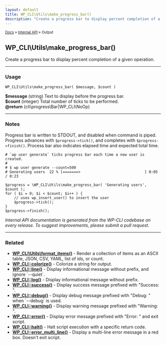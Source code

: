 ```yaml
---
layout: default
title: WP_CLI\Utils\make_progress_bar()
description: "Create a progress bar to display percent completion of a given operation."
---
```


<small><a href="/docs/">Docs</a> &raquo; <a href="/docs/internal-api/">Internal API</a> &raquo; Output</small>

## WP_CLI\Utils\make_progress_bar()

Create a progress bar to display percent completion of a given operation.

***

### Usage

    WP_CLI\Utils\make_progress_bar( $message, $count )

<div>
<strong>$message</strong> (string) Text to display before the progress bar.<br />
<strong>$count</strong> (integer) Total number of ticks to be performed.<br />
<strong>@return</strong> (cli\progress\Bar|WP_CLI\NoOp) <br />
</div>


***

### Notes

Progress bar is written to STDOUT, and disabled when command is piped. Progress
advances with `$progress->tick()`, and completes with `$progress->finish()`.
Process bar also indicates elapsed time and expected total time.


    # `wp user generate` ticks progress bar each time a new user is created.
    #
    # $ wp user generate --count=500
    # Generating users  22 % [=======>                             ] 0:05 / 0:23
    
    $progress = \WP_CLI\Utils\make_progress_bar( 'Generating users', $count );
    for ( $i = 0; $i < $count; $i++ ) {
        // uses wp_insert_user() to insert the user
        $progress->tick();
    }
    $progress->finish();
    


*Internal API documentation is generated from the WP-CLI codebase on every release. To suggest improvements, please submit a pull request.*


***

### Related

<ul>



<li><strong><a href="/docs/internal-api/wp-cli-utils-format-items/">WP_CLI\Utils\format_items()</a></strong> - Render a collection of items as an ASCII table, JSON, CSV, YAML, list of ids, or count.</li>


<li><strong><a href="/docs/internal-api/wp-cli-colorize/">WP_CLI::colorize()</a></strong> - Colorize a string for output.</li>


<li><strong><a href="/docs/internal-api/wp-cli-line/">WP_CLI::line()</a></strong> - Display informational message without prefix, and ignore `--quiet`.</li>


<li><strong><a href="/docs/internal-api/wp-cli-log/">WP_CLI::log()</a></strong> - Display informational message without prefix.</li>


<li><strong><a href="/docs/internal-api/wp-cli-success/">WP_CLI::success()</a></strong> - Display success message prefixed with &quot;Success: &quot;.</li>


<li><strong><a href="/docs/internal-api/wp-cli-debug/">WP_CLI::debug()</a></strong> - Display debug message prefixed with &quot;Debug: &quot; when `--debug` is used.</li>


<li><strong><a href="/docs/internal-api/wp-cli-warning/">WP_CLI::warning()</a></strong> - Display warning message prefixed with &quot;Warning: &quot;.</li>


<li><strong><a href="/docs/internal-api/wp-cli-error/">WP_CLI::error()</a></strong> - Display error message prefixed with &quot;Error: &quot; and exit script.</li>


<li><strong><a href="/docs/internal-api/wp-cli-halt/">WP_CLI::halt()</a></strong> - Halt script execution with a specific return code.</li>


<li><strong><a href="/docs/internal-api/wp-cli-error-multi-line/">WP_CLI::error_multi_line()</a></strong> - Display a multi-line error message in a red box. Doesn't exit script.</li>



</ul>


